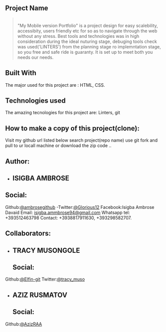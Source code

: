 ## Project Name
>\
"My Mobile version Portfolio"  is a project design for easy scalebility, accessibity, users friendly etc for so as to navigate through the web without any stress. Best tools and technologies was in high consideration during the ideal nuturing stage, debuging tools check was used('LINTERS') from the planning stage ro implemntation stage, so you free and safe ride is guaranty.
It is set up to meet both you needs our needs. 

## Built With
The major used for this project are : 
HTML,
CSS.

## Technologies used
The amazing tecnologies for this project are:
Linters,
git
 ## How to  make a copy of this project(clone):
 Visit my github url listed below
 search project(repo name)
 use git fork and pull to ur locall machine or download the zip code .. 

## Author:

- ## ISIGBA AMBROSE
 ## Social:
 Github:[@ambrosegithub](https://github.com/Ambrosegithub)
-Twitter:[@Glorious12](https:mobile.twitter.com/Glorious851)
 Facebook:Isigba Ambrose Davaid
 Email: isigba.ammbrose94@gmail.com
 Whatsapp tel: +393512463798
 Contact: +3938817911630, +393298582707.
 
 ## Collaborators:
 
- ## TRACY MUSONGOLE
  ## Social:
 Github:[@Elfin-git](https://github.com/Elfin-git)
 Twitter:[@tracy_muso](https://twitter.com/tracy_muso)
 
- ## AZIZ RUSMATOV
  ## Social:
 Github:[@AzizRAA](https://github.com/AzizRAA)
 

 
 
